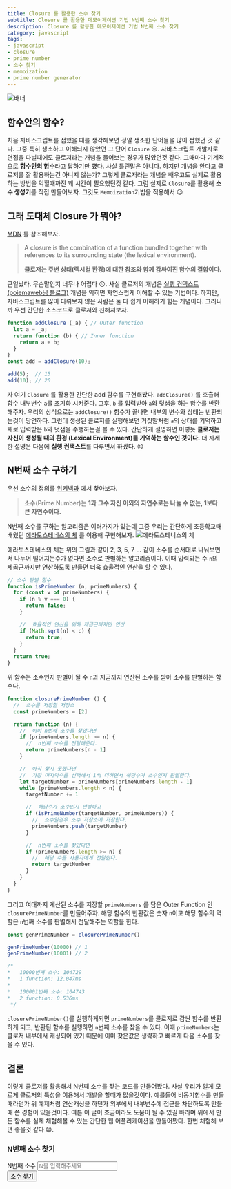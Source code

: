 ```yaml
---
title: Closure 를 활용한 소수 찾기
subtitle: Closure 를 활용한 메모이제이션 기법 N번째 소수 찾기
description: Closure 를 활용한 메모이제이션 기법 N번째 소수 찾기
category: javascript
tags:
- javascript
- closure
- prime number
- 소수 찾기
- memoization
- prime number generator
---
```


![배너](/images/make-prime-number-generator-with-closure/banner.png)

## 함수안의 함수?

처음 자바스크립트를 접했을 때를 생각해보면 정말 생소한 단어들을 많이 접했던 것 같다. 그중 특히 생소하고 이해되지 않았던 그 단어 `Closure` 😑. 
자바스크립트 개발자로 면접을 다닐때에도 클로저라는 개념을 물어보는 경우가 많았던것 같다. 그때마다 기계적으로 **함수안의 함수**라고 답하기만 헀다.
사실 틀린말은 아니다. 하지만 개념을 안다고 클로저를 잘 활용하는건 아니지 않는가? 그렇게 클로저라는 개념을 배우고도 실제로 활용하는 방법을 익힐때까진 꽤 시간이 필요했던것 같다.
그럼 실제로 `Closure`를 활용해 **소수 생성기**를 직접 만들어보자. 그것도 `Memoization`기법을 적용해서 😉

## 그래 도대체 **Closure** 가 뭐야?

[MDN](https://developer.mozilla.org/en-US/docs/Web/JavaScript/Closures) 를 참조해보자.

> A closure is the combination of a function bundled together with references to its surrounding state (the lexical environment).
> 
> **클로저는 주변 상태(렉시컬 환경)에 대한 참조와 함께 감싸여진 함수의 결합이다.**

큰일났다. 무슨말인지 너무나 어렵다 😯. 사실 클로저의 개념은 [실행 컨텍스트(poiemaweb님 블로그)](https://poiemaweb.com/js-execution-context) 개념을 익히면 자연스럽게 이해할 수 있는 기법이다.
하지만, 자바스크립트를 많이 다뤄보지 않은 사람은 둘 다 쉽게 이해하기 힘든 개념이다. 그러니까 우선 간단한 소스코드로 클로저와 친해져보자. 

```js
function addClosure (_a) { // Outer function
  let a = _a;
  return function (b) { // Inner function
    return a + b;
  }
}
const add = addClosure(10);

add(5);  // 15
add(10); // 20
```

자 여기 `Closure` 를 활용한 간단한 add 함수를 구현해봤다. 
`addClosure()` 를 호출해 함수 내부변수 `a`를 초기화 시켜준다. 
그후, `b` 를 입력받아 `a`와 덧샘을 하는 함수를 반환해주자.
우리의 상식으로는 `addClosure()` 함수가 끝나면 내부의 변수와 상태는 반환되는것이 당연하다. 
그런데 생성된 클로저를 실행해보면 거짓말처럼 `a`의 상태를 기억하고 새로 입력받은 `b`와 덧샘을 수행하는걸 볼 수 있다.
간단하게 설명하면 이렇듯 **클로저는 자신이 생성될 때의 환경 (Lexical Environment)를 기억하는 함수인 것이다.**
더 자세한 설명은 다음에 **실행 컨택스트**를 다루면서 하겠다. 😣

## N번째 소수 구하기

우선 소수의 정의를 [위키백과](https://ko.wikipedia.org/wiki/%EC%86%8C%EC%88%98) 에서 찾아보자.

> 소수(Prime Number)는 **1과 그수 자신 이외의 자연수로는 나눌 수 없는, 1보다 큰 자연수이다.**

N번째 소수를 구하는 알고리즘은 여러가지가 있는데 그중 우리는 간단하게 초등학교때 배웠던 [에라토스테네스의 체](https://ko.wikipedia.org/wiki/%EC%97%90%EB%9D%BC%ED%86%A0%EC%8A%A4%ED%85%8C%EB%84%A4%EC%8A%A4%EC%9D%98_%EC%B2%B4) 를 이용해 구현해보자.
![에라토스테니스의 체](/images/make-prime-number-generator-with-closure/Sieve_of_Eratosthenes_animation.gif)

에라토스테네스의 체는 위의 그림과 같이 2, 3, 5, 7 ... 같이 소수를 순서대로 나눠보면서 나누어 떨어지는수가 없다면 소수로 판별하는 알고리즘이다.
이때 입력되는 수 `n`의 제곱근까지만 연산하도록 만들면 더욱 효율적인 연산을 할 수 있다. 
```js
// 소수 판별 함수
function isPrimeNumber (n, primeNumbers) {
  for (const v of primeNumbers) {
    if (n % v === 0) {
      return false;
    }

    //  효율적인 연산을 위해 제곱근까지만 연산
    if (Math.sqrt(n) < c) {
      return true;
    }
  }
  return true;
}
```
위 함수는 소수인지 판별이 될 수 `n`과 지금까지 연산된 소수를 받아 소수를 판별하는 함수다.
```js
function closurePrimeNumber () {
  //  소수를 저장할 저장소
  const primeNumbers = [2]

  return function (n) {
    //  이미 n번째 소수를 찾았다면
    if (primeNumbers.length >= n) {
      //  n번째 소수를 전달해준다.
      return primeNumbers[n - 1]
    }

    //  아직 찾지 못했다면
    //  가장 마지막수를 선택해서 1씩 더하면서 해당수가 소수인지 판별한다.
    let targetNumber = primeNumbers[primeNumbers.length - 1]
    while (primeNumbers.length < n) {
      targetNumber += 1

      //  해당수가 소수인지 판별하고
      if (isPrimeNumber(targetNumber, primeNumbers)) {
        //  소수일경우 소수 저장소에 저장한다.
        primeNumbers.push(targetNumber)
      }

      //  n번째 소수를 찾았다면
      if (primeNumbers.length >= n) {
        //  해당 수를 사용자에게 전달한다.
        return targetNumber
      }
    }
  }
}
```
그리고 여태까지 계산된 소수를 저장할 `primeNumbers` 를 담은 Outer Function 인 `closurePrimeNumber`를 만들어주자. 
해당 함수의 반환값은 숫자 `n`이고 해당 함수의 역할은 `n`번째 소수를 판별해서 전달해주는 역할을 한다.

```js
const genPrimeNumber = closurePrimeNumber()

genPrimeNumber(10000) // 1
genPrimeNumber(10001) // 2

/*
*   10000번째 소수: 104729
*   1 function: 12.047ms
* 
*   100001번째 소수: 104743
*   2 function: 0.536ms
 */
```
`closurePrimeNumber()`를 실행하게되면 `primeNumbers`를 클로저로 감싼 함수를 반환하게 되고, 반환된 함수를 실행하면
`n`번째 소수를 찾을 수 있다. 이때 `primeNumbers`는 클로저 내부에서 캐싱되어 있기 때문에 이미 찾은값은 생략하고 빠르게 다음 소수를 찾을 수 있다. 

## 결론

이렇게 클로저를 활용해서 N번째 소수를 찾는 코드를 만들어봤다.
사실 우리가 알게 모르게 클로저의 특성을 이용해서 개발을 할때가 많을것이다.
예를들어 비동기함수를 만들때라던가 위 예제처럼 연산캐싱을 하던가 외부에서 내부변수에 접근을 차단하도록 만들때 쓴 경험이 있을것이다.
여튼 이 글이 조금이라도 도움이 될 수 있길 바라며 위에서 만든 함수를 실제 채험해볼 수 있는
간단한 웹 어플리케이션을 만들어봤다. 한번 채험해 보면 좋을것 같다 😁.

### **N번째 소수 찾기**

<html>
  <body>
    <div class="w-full flex justify-between">
      <div>
        <label for="input">
          N번째 소수
        </label>
        <input id="input" placeholder="N을 입력해주세요" type="number" class="mx-2 bg-indigo-600 focus:outline-none focus:bg-indigo-200 text-white px-2 py-1 rounded">
      </div>
      <button id="btn" class="bg-indigo-600 hover:bg-indigo-200 text-white px-2 py-1 rounded">
        소수 찾기
      </button>
    </div>
    <div class="w-full mt-2">
      <ul id="result">
      </ul>
    </div>
    <script src="/script/make-prime-number-generator-with-closure/primeNumber.js"></script>
  </body>
</html>
